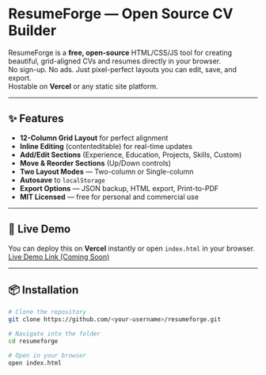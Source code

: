 # ResumeForge — Open Source CV Builder

ResumeForge is a **free, open-source** HTML/CSS/JS tool for creating beautiful, grid-aligned CVs and resumes directly in your browser.  
No sign-up. No ads. Just pixel-perfect layouts you can edit, save, and export.  
Hostable on **Vercel** or any static site platform.

---

## ✨ Features
- **12-Column Grid Layout** for perfect alignment
- **Inline Editing** (contenteditable) for real-time updates
- **Add/Edit Sections** (Experience, Education, Projects, Skills, Custom)
- **Move & Reorder Sections** (Up/Down controls)
- **Two Layout Modes** — Two-column or Single-column
- **Autosave** to `localStorage`
- **Export Options** — JSON backup, HTML export, Print-to-PDF
- **MIT Licensed** — free for personal and commercial use

---

## 🚀 Live Demo
You can deploy this on **Vercel** instantly or open `index.html` in your browser.  
[Live Demo Link (Coming Soon)](https://resume-forge-gilt.vercel.app/)

---

## 📦 Installation
```bash
# Clone the repository
git clone https://github.com/<your-username>/resumeforge.git

# Navigate into the folder
cd resumeforge

# Open in your browser
open index.html

